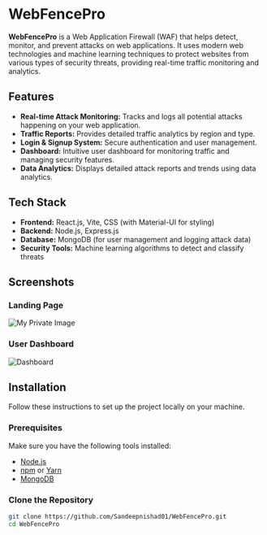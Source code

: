 # WebFencePro

**WebFencePro** is a Web Application Firewall (WAF) that helps detect, monitor, and prevent attacks on web applications. It uses modern web technologies and machine learning techniques to protect websites from various types of security threats, providing real-time traffic monitoring and analytics.

## Features

- **Real-time Attack Monitoring:** Tracks and logs all potential attacks happening on your web application.
- **Traffic Reports:** Provides detailed traffic analytics by region and type.
- **Login & Signup System:** Secure authentication and user management.
- **Dashboard:** Intuitive user dashboard for monitoring traffic and managing security features.
- **Data Analytics:** Displays detailed attack reports and trends using data analytics.

## Tech Stack

- **Frontend:** React.js, Vite, CSS (with Material-UI for styling)
- **Backend:** Node.js, Express.js
- **Database:** MongoDB (for user management and logging attack data)
- **Security Tools:** Machine learning algorithms to detect and classify threats

## Screenshots

### Landing Page
![My Private Image](https://private-user-images.githubusercontent.com/119758685/382474831-37e190e8-3b22-46ab-9062-cbfa7fc2870f.png?jwt=eyJhbGciOiJIUzI1NiIsInR5cCI6IkpXVCJ9.eyJpc3MiOiJnaXRodWIuY29tIiwiYXVkIjoicmF3LmdpdGh1YnVzZXJjb250ZW50LmNvbSIsImtleSI6ImtleTUiLCJleHAiOjE3MzA1NTQzOTcsIm5iZiI6MTczMDU1NDA5NywicGF0aCI6Ii8xMTk3NTg2ODUvMzgyNDc0ODMxLTM3ZTE5MGU4LTNiMjItNDZhYi05MDYyLWNiZmE3ZmMyODcwZi5wbmc_WC1BbXotQWxnb3JpdGhtPUFXUzQtSE1BQy1TSEEyNTYmWC1BbXotQ3JlZGVudGlhbD1BS0lBVkNPRFlMU0E1M1BRSzRaQSUyRjIwMjQxMTAyJTJGdXMtZWFzdC0xJTJGczMlMkZhd3M0X3JlcXVlc3QmWC1BbXotRGF0ZT0yMDI0MTEwMlQxMzI4MTdaJlgtQW16LUV4cGlyZXM9MzAwJlgtQW16LVNpZ25hdHVyZT0zMDI5YzZjNDNjMDBmMTljZmFmN2U4MzJiOGRmZWFjNDMxM2U2MGIwNmJlZDg3MzA2NDUyMzExNGU0YzAwMjMxJlgtQW16LVNpZ25lZEhlYWRlcnM9aG9zdCJ9.fyrBhO62EepHVUq7wqEsj2JEDKlGJQ6tDE79o3jlLqg)


### User Dashboard
![Dashboard](path-to-your-screenshot)

## Installation

Follow these instructions to set up the project locally on your machine.

### Prerequisites

Make sure you have the following tools installed:

- [Node.js](https://nodejs.org/en/)
- [npm](https://www.npmjs.com/) or [Yarn](https://yarnpkg.com/)
- [MongoDB](https://www.mongodb.com/)

### Clone the Repository

```bash
git clone https://github.com/Sandeepnishad01/WebFencePro.git
cd WebFencePro
